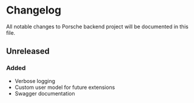 # Changelog
All notable changes to Porsche backend project will be documented in this file.

## Unreleased
### Added
- Verbose logging
- Custom user model for future extensions
- Swagger documentation
